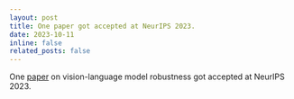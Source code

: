 ```yaml
---
layout: post
title: One paper got accepted at NeurIPS 2023.
date: 2023-10-11 
inline: false
related_posts: false
---
```


One [paper](https://arxiv.org/abs/2306.02080) on vision-language model robustness got accepted at NeurIPS 2023. 
